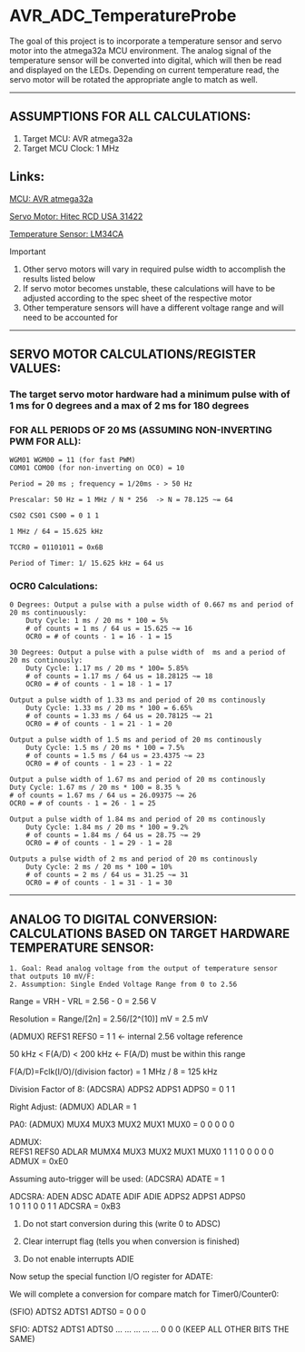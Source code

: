 # AVR_ADC_TemperatureProbe

The goal of this project is to incorporate a temperature sensor and servo motor into the atmega32a MCU environment. The analog signal of the temperature sensor will be converted into digital, which will then be read and displayed on the LEDs. Depending on current temperature read, the servo motor will be rotated the appropriate angle to match as well. 

----------------------------------------------------------------------------------------------------

## ASSUMPTIONS FOR ALL CALCULATIONS:
1. Target MCU: AVR atmega32a
2. Target MCU Clock: 1 MHz
## Links:
[MCU: AVR atmega32a](https://ww1.microchip.com/downloads/en/DeviceDoc/Atmega32A-DataSheet-Complete-DS40002072A.pdf)

[Servo Motor: Hitec RCD USA 31422](https://www.jameco.com/Jameco/Products/ProdDS/395786.pdf)
		
[Temperature Sensor: LM34CA](https://datasheet.octopart.com/LM34DH-National-Semiconductor-datasheet-22596.pdf)

> [!IMPORTANT] 
> 1. Other servo motors will vary in required pulse width to accomplish the results listed below
> 2. If servo motor becomes unstable, these calculations will have to be adjusted according to the spec sheet of the respective motor
> 3. Other temperature sensors will have a different voltage range and will need to be accounted for


-----------------------------------------------------------------------------------------------------

## SERVO MOTOR CALCULATIONS/REGISTER VALUES: 

### The target servo motor hardware had a minimum pulse with of 1 ms for 0 degrees and a max of 2 ms for 180 degrees

### FOR ALL PERIODS OF 20 MS (ASSUMING NON-INVERTING PWM FOR ALL):

    WGM01 WGM00 = 11 (for fast PWM)
    COM01 COM00 (for non-inverting on OC0) = 10

    Period = 20 ms ; frequency = 1/20ms - > 50 Hz

    Prescalar: 50 Hz = 1 MHz / N * 256  -> N = 78.125 ~= 64

    CS02 CS01 CS00 = 0 1 1 

    1 MHz / 64 = 15.625 kHz

    TCCR0 = 01101011 = 0x6B

    Period of Timer: 1/ 15.625 kHz = 64 us

### OCR0 Calculations: 
	0 Degrees: Output a pulse with a pulse width of 0.667 ms and period of 20 ms continuously:
		Duty Cycle: 1 ms / 20 ms * 100 = 5%  
		# of counts = 1 ms / 64 us = 15.625 ~= 16  
		OCR0 = # of counts - 1 = 16 - 1 = 15  

	30 Degrees: Output a pulse with a pulse width of  ms and a period of 20 ms continously:
		Duty Cycle: 1.17 ms / 20 ms * 100= 5.85%
		# of counts = 1.17 ms / 64 us = 18.28125 ~= 18
		OCR0 = # of counts - 1 = 18 - 1 = 17

	Output a pulse width of 1.33 ms and period of 20 ms continously
		Duty Cycle: 1.33 ms / 20 ms * 100 = 6.65%
		# of counts = 1.33 ms / 64 us = 20.78125 ~= 21
		OCR0 = # of counts - 1 = 21 - 1 = 20

	Output a pulse width of 1.5 ms and period of 20 ms continously 
		Duty Cycle: 1.5 ms / 20 ms * 100 = 7.5%
		# of counts = 1.5 ms / 64 us = 23.4375 ~= 23
		OCR0 = # of counts - 1 = 23 - 1 = 22

	Output a pulse width of 1.67 ms and period of 20 ms continously
	Duty Cycle: 1.67 ms / 20 ms * 100 = 8.35 %
	# of counts = 1.67 ms / 64 us = 26.09375 ~= 26
	OCR0 = # of counts - 1 = 26 - 1 = 25

	Output a pulse width of 1.84 ms and period of 20 ms continously
		Duty Cycle: 1.84 ms / 20 ms * 100 = 9.2%
		# of counts = 1.84 ms / 64 us = 28.75 ~= 29
		OCR0 = # of counts - 1 = 29 - 1 = 28

	Outputs a pulse width of 2 ms and period of 20 ms continously 
		Duty Cycle: 2 ms / 20 ms * 100 = 10%
		# of counts = 2 ms / 64 us = 31.25 ~= 31
		OCR0 = # of counts - 1 = 31 - 1 = 30

-----------------------------------------------------------------------------------------------------

## ANALOG TO DIGITAL CONVERSION: CALCULATIONS BASED ON TARGET HARDWARE TEMPERATURE SENSOR:
	1. Goal: Read analog voltage from the output of temperature sensor that outputs 10 mV/F:
	2. Assumption: Single Ended Voltage Range from 0 to 2.56 

Range = VRH - VRL = 2.56 - 0 = 2.56 V

Resolution = Range/[2n] = 2.56/[2^(10)] mV = 2.5 mV

(ADMUX)  REFS1 REFS0 = 1 1    <- internal 2.56 voltage reference

50 kHz < F(A/D) < 200 kHz <- F(A/D) must be within this range

F(A/D)=Fclk(I/O)/(division factor) = 1 MHz / 8 = 125 kHz   

Division Factor of 8: (ADCSRA)  ADPS2 ADPS1 ADPS0 = 0 1 1

Right Adjust: (ADMUX) ADLAR = 1

PA0: (ADMUX) MUX4 MUX3 MUX2 MUX1 MUX0 = 0 0 0 0 0 

ADMUX:  
	REFS1        REFS0     ADLAR         MUMX4       MUX3      MUX2      MUX1       MUX0 
      1            1          1            0          0          0        0          0
ADMUX = 0xE0

Assuming auto-trigger will be used: (ADCSRA) ADATE = 1

ADCSRA:	
		     ADEN     ADSC       ADATE      ADIF    ADIE      ADPS2       ADPS1        ADPS0  
              1         0          1         1        0         0           1            1
ADCSRA = 0xB3 

1. Do not start conversion during this (write 0 to ADSC) 

2. Clear interrupt flag (tells you when conversion is finished)

3. Do not enable interrupts ADIE

Now setup the special function I/O register for ADATE:

We will complete a conversion for compare match for Timer0/Counter0:

(SFIO) ADTS2 ADTS1 ADTS0 = 0 0 0 

SFIO: 
	ADTS2 ADTS1 ADTS0 ... ... ... ... ...
      0     0     0   (KEEP ALL OTHER BITS THE SAME)

